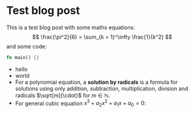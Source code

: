 # Test blog post

This is a test blog post with some maths equations:
$$
\frac{\pi^2}{6} = \sum_{k = 1}^\infty \frac{1}{k^2}
$$
and some code:
```rust
fn main() {}
```

- hello
- world
- For a polynomial equation, a **solution by radicals** is a formula for solutions using only addition, subtraction, multiplication, division and radicals $\sqrt[m]{\cdot}$ for $m \in {\mathbb{N}}$. 
- For general cubic equation $x^{3} + a_{2}x^{2} + a_{1}x + a_{0} = 0$: